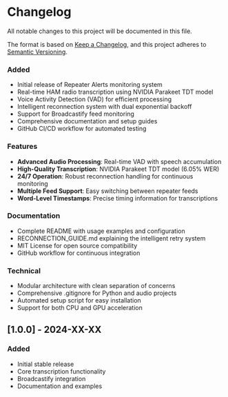 # Changelog

All notable changes to this project will be documented in this file.

The format is based on [Keep a Changelog](https://keepachangelog.com/en/1.0.0/),
and this project adheres to [Semantic Versioning](https://semver.org/spec/v2.0.0.html).

### Added
- Initial release of Repeater Alerts monitoring system
- Real-time HAM radio transcription using NVIDIA Parakeet TDT model
- Voice Activity Detection (VAD) for efficient processing
- Intelligent reconnection system with dual exponential backoff
- Support for Broadcastify feed monitoring
- Comprehensive documentation and setup guides
- GitHub CI/CD workflow for automated testing

### Features
- **Advanced Audio Processing**: Real-time VAD with speech accumulation
- **High-Quality Transcription**: NVIDIA Parakeet TDT model (6.05% WER)
- **24/7 Operation**: Robust reconnection handling for continuous monitoring
- **Multiple Feed Support**: Easy switching between repeater feeds
- **Word-Level Timestamps**: Precise timing information for transcriptions

### Documentation
- Complete README with usage examples and configuration
- RECONNECTION_GUIDE.md explaining the intelligent retry system
- MIT License for open source compatibility
- GitHub workflow for continuous integration

### Technical
- Modular architecture with clean separation of concerns
- Comprehensive .gitignore for Python and audio projects
- Automated setup script for easy installation
- Support for both CPU and GPU acceleration

## [1.0.0] - 2024-XX-XX

### Added
- Initial stable release
- Core transcription functionality
- Broadcastify integration
- Documentation and examples
